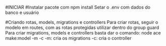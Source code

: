 #INICIAR
#Instalar pacote com npm install
Setar o .env com dados do banco e usuário

#Criando rotas, models, migrations e controllers
Para criar rotas, seguir o modelo em routes, com as rotas protegidas utilizar dentro do group guard
Para criar migrations, models e controllers basta dar o comando: node ace make:model -m -c
-m: cria os migrations
-c: cria o controller

